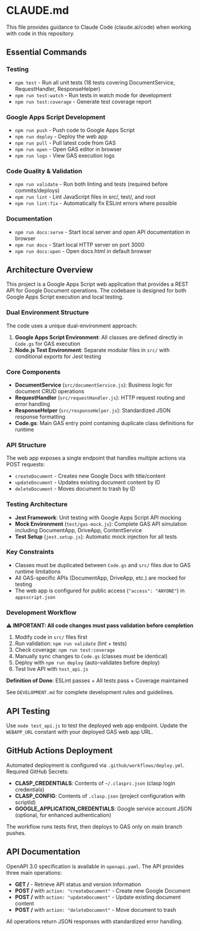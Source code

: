 # CLAUDE.md

This file provides guidance to Claude Code (claude.ai/code) when working with code in this repository.

## Essential Commands

### Testing
- `npm test` - Run all unit tests (18 tests covering DocumentService, RequestHandler, ResponseHelper)
- `npm run test:watch` - Run tests in watch mode for development
- `npm run test:coverage` - Generate test coverage report

### Google Apps Script Development
- `npm run push` - Push code to Google Apps Script
- `npm run deploy` - Deploy the web app
- `npm run pull` - Pull latest code from GAS
- `npm run open` - Open GAS editor in browser
- `npm run logs` - View GAS execution logs

### Code Quality & Validation
- `npm run validate` - Run both linting and tests (required before commits/deploys)
- `npm run lint` - Lint JavaScript files in src/, test/, and root
- `npm run lint:fix` - Automatically fix ESLint errors where possible

### Documentation
- `npm run docs:serve` - Start local server and open API documentation in browser
- `npm run docs` - Start local HTTP server on port 3000
- `npm run docs:open` - Open docs.html in default browser

## Architecture Overview

This project is a Google Apps Script web application that provides a REST API for Google Document operations. The codebase is designed for both Google Apps Script execution and local testing.

### Dual Environment Structure

The code uses a unique dual-environment approach:

1. **Google Apps Script Environment**: All classes are defined directly in `Code.gs` for GAS execution
2. **Node.js Test Environment**: Separate modular files in `src/` with conditional exports for Jest testing

### Core Components

- **DocumentService** (`src/documentService.js`): Business logic for document CRUD operations
- **RequestHandler** (`src/requestHandler.js`): HTTP request routing and error handling
- **ResponseHelper** (`src/responseHelper.js`): Standardized JSON response formatting
- **Code.gs**: Main GAS entry point containing duplicate class definitions for runtime

### API Structure

The web app exposes a single endpoint that handles multiple actions via POST requests:
- `createDocument` - Creates new Google Docs with title/content
- `updateDocument` - Updates existing document content by ID
- `deleteDocument` - Moves document to trash by ID

### Testing Architecture

- **Jest Framework**: Unit testing with Google Apps Script API mocking
- **Mock Environment** (`test/gas-mock.js`): Complete GAS API simulation including DocumentApp, DriveApp, ContentService
- **Test Setup** (`jest.setup.js`): Automatic mock injection for all tests

### Key Constraints

- Classes must be duplicated between `Code.gs` and `src/` files due to GAS runtime limitations
- All GAS-specific APIs (DocumentApp, DriveApp, etc.) are mocked for testing
- The web app is configured for public access (`"access": "ANYONE"`) in `appsscript.json`

### Development Workflow

**⚠️ IMPORTANT: All code changes must pass validation before completion**

1. Modify code in `src/` files first
2. Run validation: `npm run validate` (lint + tests)
3. Check coverage: `npm run test:coverage`
4. Manually sync changes to `Code.gs` (classes must be identical)
5. Deploy with `npm run deploy` (auto-validates before deploy)
6. Test live API with `test_api.js`

**Definition of Done**: ESLint passes + All tests pass + Coverage maintained

See `DEVELOPMENT.md` for complete development rules and guidelines.

## API Testing

Use `node test_api.js` to test the deployed web app endpoint. Update the `WEBAPP_URL` constant with your deployed GAS web app URL.

## GitHub Actions Deployment

Automated deployment is configured via `.github/workflows/deploy.yml`. Required GitHub Secrets:

- **CLASP_CREDENTIALS**: Contents of `~/.clasprc.json` (clasp login credentials)
- **CLASP_CONFIG**: Contents of `.clasp.json` (project configuration with scriptId)
- **GOOGLE_APPLICATION_CREDENTIALS**: Google service account JSON (optional, for enhanced authentication)

The workflow runs tests first, then deploys to GAS only on main branch pushes.

## API Documentation

OpenAPI 3.0 specification is available in `openapi.yaml`. The API provides three main operations:

- **GET /** - Retrieve API status and version information
- **POST /** with `action: "createDocument"` - Create new Google Document
- **POST /** with `action: "updateDocument"` - Update existing document content
- **POST /** with `action: "deleteDocument"` - Move document to trash

All operations return JSON responses with standardized error handling.